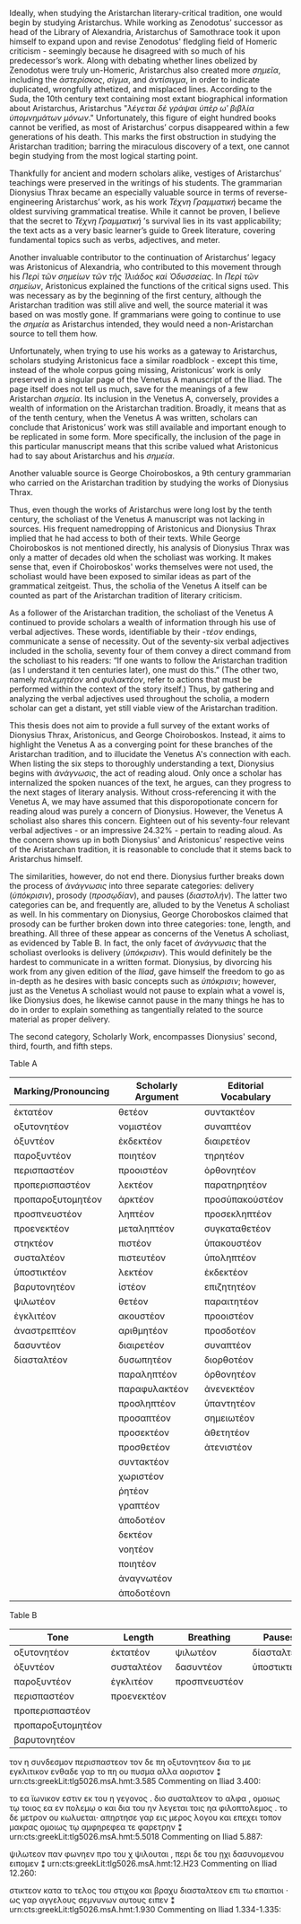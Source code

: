Ideally, when studying the Aristarchan literary-critical tradition, one would begin by studying Aristarchus. While working as Zenodotus’ successor as head of the Library of Alexandria, Aristarchus of Samothrace took it upon himself to expand upon and revise Zenodotus' fledgling field of Homeric criticism - seemingly because he disagreed with so much of his predecessor’s work. Along with debating whether lines obelized by Zenodotus were truly un-Homeric, Aristarchus also created more _σημεῖα_, including the _ἀστερίσκος_, _σίγμα_, and _ἀντίσιγμα_, in order to indicate duplicated, wrongfully athetized, and misplaced lines. According to the Suda, the 10th century text containing most extant biographical information about Aristarchus, Aristarchus "_λέγεται δὲ γράψαι ὑπὲρ ωʹ βιβλία ὑπομνημάτων μόνων_." Unfortunately, this figure of eight hundred books cannot be verified, as most of Aristarchus’ corpus disappeared within a few generations of his death. This marks the first obstruction in studying the Aristarchan tradition; barring the miraculous discovery of a text, one cannot begin studying from the most logical starting point.

Thankfully for ancient and modern scholars alike, vestiges of Aristarchus’ teachings were preserved in the writings of his students. The grammarian Dionysius Thrax became an especially valuable source in terms of reverse-engineering Aristarchus’ work, as his work _Τέχνη Γραμματική_ became the oldest surviving grammatical treatise. While it cannot be proven, I believe that the secret to _Τέχνη Γραμματική_ ’s survival lies in its vast applicability; the text acts as a very basic learner’s guide to Greek literature, covering fundamental topics such as verbs, adjectives, and meter. 

Another invaluable contributor to the continuation of Aristarchus’ legacy was Aristonicus of Alexandria, who contributed to this movement through his _Περὶ τῶν σημείων τῶν τῆς Ἰλιάδος καὶ Ὀδυσσείας_. In _Περὶ τῶν σημείων_, Aristonicus explained the functions of the critical signs used. This was necessary as by the beginning of the first century, although the Aristarchan tradition was still alive and well, the source material it was based on was mostly gone. If grammarians were going to continue to use the _σημεία_ as Aristarchus intended, they would need a non-Aristarchan source to tell them how.

Unfortunately, when trying to use his works as a gateway to Aristarchus, scholars studying Aristonicus face a similar roadblock - except this time, instead of the whole corpus going missing, Aristonicus’ work is only preserved in a singular page of the Venetus A manuscript of the Iliad. The page itself does not tell us much, save for the meanings of a few Aristarchan _σημεία_. Its inclusion in the Venetus A, conversely, provides a wealth of information on the Aristarchan tradition. Broadly, it means that as of the tenth century, when the Venetus A was written, scholars can conclude that Aristonicus’ work was still available and important enough to be replicated in some form. More specifically, the inclusion of the page in this particular manuscript means that this scribe valued what Aristonicus had to say about Aristarchus and his _σημεία_. 

Another valuable source is George Choiroboskos, a 9th century grammarian who carried on the Aristarchan tradition by studying the works of Dionysius Thrax.

Thus, even though the works of Aristarchus were long lost by the tenth century, the scholiast of the Venetus A manuscript was not lacking in sources. His frequent namedropping of Aristonicus and Dionysius Thrax implied that he had access to both of their texts. While George Choiroboskos is not mentioned directly, his analysis of Dionysius Thrax was only a matter of decades old when the scholiast was working. It makes sense that, even if Choiroboskos' works themselves were not used, the scholiast would have been exposed to similar ideas as part of the grammatical zeitgeist. Thus, the scholia of the Venetus A itself can be counted as part of the Aristarchan tradition of literary criticism.

As  a follower of the Aristarchan tradition, the scholiast of the Venetus A continued to provide scholars a wealth of information through his use of verbal adjectives. These words, identifiable by their _-τέον_ endings, communicate a sense of necessity. Out of the seventy-six verbal adjectives included in the scholia, seventy four of them convey a direct command from the scholiast to his readers: “If one wants to follow the Aristarchan tradition (as I understand it ten centuries later), one must do this.” (The other two, namely _πολεμητέον_ and _φυλακτέον_, refer to actions that must be performed within the context of the story itself.) Thus, by gathering and analyzing the verbal adjectives used throughout the scholia, a modern scholar can get a distant, yet still viable view of the Aristarchan tradition.

This thesis does not aim to provide a full survey of the extant works of Dionysius Thrax, Aristonicus, and George Choiroboskos. Instead, it aims to highlight the Venetus A as a converging point for these branches of the Aristarchan tradition, and to illucidate the Venetus A's connection with each. When listing the six steps to thoroughly understanding a text, Dionysius begins with _ἀνάγνωσις_, the act of reading aloud. Only once a scholar has internalized the spoken nuances of the text, he argues, can they progress to the next stages of literary analysis. Without cross-referencing it with the Venetus A, we may have assumed that this disporopotionate concern for reading aloud was purely a concern of Dionysius. However, the Venetus A scholiast also shares this concern. Eighteen out of his seventy-four relevant verbal adjectives - or an impressive 24.32% - pertain to reading aloud. As the concern shows up in both Dionysius' and Aristonicus' respective veins of the Aristarchan tradition, it is reasonable to conclude that it stems back to Aristarchus himself.

The similarities, however, do not end there. Dionysius further breaks down the process of _ἀνάγνωσις_ into three separate categories: delivery (_ὑπόκρισιν_), prosody (_προσῳδίαν_), and pauses (_διαστολήν_). The latter two categories can be, and frequently are, alluded to by the Venetus A scholiast as well. In his commentary on Dionysius, George Choroboskos claimed that prosody can be further broken down into three categories: tone, length, and breathing. All three of these appear as concerns of the Venetus A scholiast, as evidenced by Table B. In fact, the only facet of _ἀνάγνωσις_ that the scholiast overlooks is delivery (_ὑπόκρισιν_). This would definitely be the hardest to communicate in a written format. Dionysius, by divorcing his work from any given edition of the _Iliad_, gave himself the freedom to go as in-depth as he desires with basic concepts such as _ὑπόκρισιν_; however, just as the Venetus A scholiast would not pause to explain what a vowel is, like Dionysius does, he likewise cannot pause in the many things he has to do in order to explain something as tangentially related to the source material as proper delivery.

The second category, Scholarly Work, encompasses Dionysius' second, third, fourth, and fifth steps. 

Table A

| Marking/Pronouncing   | Scholarly Argument | Editorial Vocabulary|
|-----------------------|--------------------|---------------------|
| ἐκτατέον              | θετέον             | συντακτέον          |
| οξυτονητέον           | νομιστέον          | συναπτέον           |
| ὀξυντέον              | ἐκδεκτέον          | διαιρετέον          |
| παροξυντέον           | ποιητέον           | τηρητέον            |
| περισπαστέον          | προοιστέον         | ὀρθονητέον          |
| προπερισπαστέον       | λεκτέον            | παρατηρητέον        |
| προπαροξυτομητέον     | ἀρκτέον            | προσὑπακούστέον     |
| προσπνευστέον         | ληπτέον            | προσεκληπτέον       |
| προενεκτέον           | μεταληπτέον        | συγκαταθετέον       |
| στηκτέον              | πιστέον            | ὑπακουστέον         |
| συσταλτέον            | πιστευτέον         | ὑποληπτέον          |
| ὑποστικτέον           | λεκτέον            | ἐκδεκτέον           |
| βαρυτονητέον          | ἰστέον             | επιζητητέον         |
| ψιλωτέον              | θετέον             | παραιτητέον         |
| ἐγκλιτέον             | ακουστέον          | προοιστέον          |
| ἀναστρεπτέον          | αριθμητέον         | προσδοτέον          |
| δασυντέον             | διαιρετέον         | συναπτέον           |
| δίασταλτέον           | δυσωπητέον         | διορθοτέον          |
|                       | παραληπτέον        | ὀρθονητέον          |
|                       | παραφυλακτέον      | ἀνενεκτέον          |
|                       | προσληπτέον        | ὑπαντητέον          |
|                       | προσαπτέον         | σημειωτέον          |
|                       | προσεκτέον         | ἀθετητέον           |
|                       | προσθετέον         | ἀτενιστέον          |
|                       | συντακτέον         |                     |
|                       | χωριστέον          |                     |
|                       | ῥητέον             |                     |
|                       | γραπτέον           |                     |
|                       | ἀποδοτέον          |                     |
|                       | δεκτέον            |                     |
|                       | νοητέον            |                     |
|                       | ποιητέον           |                     |
|                       | ἀναγνωτέον         |                     |
|                       | ἀποδοτέονn         |                     |


Table B

|     Tone        |    Length   | Breathing   |   Pauses  |
|-----------------|-------------|-------------|-----------|
|οξυτονητέον      |ἐκτατέον     |ψιλωτέον     |δίασταλτέον|
|ὀξυντέον         |συσταλτέον   |δασυντέον    |ὑποστικτέον|
|παροξυντέον      |ἐγκλιτέον    |προσπνευστέον|           |
|περισπαστέον     |προενεκτέον  |             |           |
|προπερισπαστέον  |             |             |           |
|προπαροξυτομητέον|             |             |           |
|βαρυτονητέον     |             |             |           |


τον η συνδεσμον περισπαστεον τον δε πη οξυτονητεον δια το με εγκλιτικον ενθαδε γαρ το πη ου πυσμα αλλα αοριστον ⁑
urn:cts:greekLit:tlg5026.msA.hmt:3.585
Commenting on Iliad 3.400:

το εα ϊωνικον εστιν εκ του η γεγονος . διο συσταλτεον το αλφα , ομοιως τῳ τοιος εα εν πολεμῳ ο και δια του ην λεγεται τοις ηα φιλοπτολεμος . το δε μετρον ου κωλυεται· απηρτησε γαρ εις μερος λογου και επεχει τοπον μακρας ομοιως τῳ αμφηρεφεα τε φαρετρην ⁑
urn:cts:greekLit:tlg5026.msA.hmt:5.5018
Commenting on Iliad 5.887: 

ψιλωτεον παν φωνηεν προ του χ ψιλουται , περι δε του ῃχι δασυνομενου ειπομεν ⁑
urn:cts:greekLit:tlg5026.msA.hmt:12.H23
Commenting on Iliad 12.260:

στικτεον κατα το τελος του στιχου και βραχυ διασταλτεον επι τω επαιτιοι · ως γαρ αγγελους σεμνυνων αυτους ειπεν ⁑
urn:cts:greekLit:tlg5026.msA.hmt:1.930
Commenting on Iliad 1.334-1.335:
